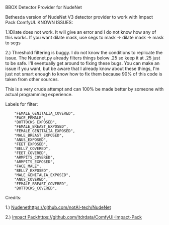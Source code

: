BBOX Detector Provider for NudeNet

Bethesda version of NudeNet V3 detector provider to work with Impact Pack ComfyUI.
KNOWN ISSUES:

1.)Dilate does not work. It will give an error and I do not know how any of this works.
   If you want dilate mask, use segs to mask -> dilate mask -> mask to segs
   
2.) Threshold filtering is buggy. I do not know the conditions to replicate the issue. The Nudenet.py already filters things below .25 so keep it at .25 just to be safe. I'll eventually get around to fixing these bugs. You can make an issue if you want, but be aware that I already know about these things, I'm just not smart enough to know how to fix them because 90% of this code is taken from other sources.


This is a very crude attempt and can 100% be made better by someone with actual programming experience.


Labels for filter: 
```
    "FEMALE_GENITALIA_COVERED",
    "FACE_FEMALE",
    "BUTTOCKS_EXPOSED",
    "FEMALE_BREAST_EXPOSED",
    "FEMALE_GENITALIA_EXPOSED",
    "MALE_BREAST_EXPOSED",
    "ANUS_EXPOSED",
    "FEET_EXPOSED",
    "BELLY_COVERED",
    "FEET_COVERED",
    "ARMPITS_COVERED",
    "ARMPITS_EXPOSED",
    "FACE_MALE",
    "BELLY_EXPOSED",
    "MALE_GENITALIA_EXPOSED",
    "ANUS_COVERED",
    "FEMALE_BREAST_COVERED",
    "BUTTOCKS_COVERED",
```


Credits: 

1.) [Nudenet](https://github.com/notAI-tech/NudeNet)https://github.com/notAI-tech/NudeNet

2.) [Impact Pack](https://github.com/ltdrdata/ComfyUI-Impact-Pack)https://github.com/ltdrdata/ComfyUI-Impact-Pack
